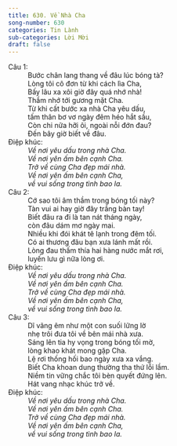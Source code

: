 ```yaml
---
title: 630. Về Nhà Cha
song-number: 630
categories: Tin Lành
sub-categories: Lời Mời
draft: false
---
```

<dl><dt>Câu 1:</dt><dd data-verse="1">Bước chân lang thang về đâu lúc bóng tà? <br/>Lòng tôi cô đơn từ khi cách lìa Cha, <br/>Bấy lâu xa xôi giờ đây quá nhớ nhà! <br/>Thầm nhớ tới gương mặt Cha. <br/>Từ khi cất bước xa nhà Cha yêu dấu, <br/>tấm thân bơ vơ ngày đêm héo hắt sầu, <br/>Còn chi nữa hỡi ôi, ngoài nỗi đớn đau? <br/>Đến bây giờ biết về đâu. </dd><dt>Điệp khúc:</dt><dd data-chorus="1"><em>Về nơi yêu dấu trong nhà Cha. <br/>Về nơi yên ấm bên cạnh Cha. <br/>Trở về cùng Cha đẹp mái nhà. <br/>Về nơi yên ấm bên cạnh Cha, <br/>về vui sống trong tình bao la. </em></dd><dt>Câu 2:</dt><dd data-verse="2">Cớ sao tôi âm thầm trong bóng tối này? <br/>Tàn vui ai hay giờ đây trắng bàn tay! <br/>Biết đâu ra đi là tan nát tháng ngày, <br/>còn đâu dám mơ ngày mai. <br/>Nhiều khi đói khát tê lạnh trong đêm tối. <br/>Có ai thương đâu bạn xưa lánh mất rồi. <br/>Lòng đau thấm thía hai hàng nước mắt rơi, <br/>luyến lưu gì nữa lòng ơi. </dd><dt>Điệp khúc:</dt><dd data-chorus="1"><em>Về nơi yêu dấu trong nhà Cha. <br/>Về nơi yên ấm bên cạnh Cha. <br/>Trở về cùng Cha đẹp mái nhà. <br/>Về nơi yên ấm bên cạnh Cha, <br/>về vui sống trong tình bao la. </em></dd><dt>Câu 3:</dt><dd data-verse="3">Dĩ vãng êm như một con suối lững lờ <br/>nhẹ trôi đưa tôi về bên mái nhà xưa. <br/>Sáng lên tia hy vọng trong bóng tối mờ, <br/>lòng khao khát mong gặp Cha. <br/>Lệ rơi thống hối bao ngày xưa xa vắng. <br/>Biết Cha khoan dung thường tha thứ lỗi lầm. <br/>Niềm tin vững chắc tôi bèn quyết đứng lên. <br/>Hát vang nhạc khúc trở về. </dd><dt>Điệp khúc:</dt><dd data-chorus="1"><em>Về nơi yêu dấu trong nhà Cha. <br/>Về nơi yên ấm bên cạnh Cha. <br/>Trở về cùng Cha đẹp mái nhà. <br/>Về nơi yên ấm bên cạnh Cha, <br/>về vui sống trong tình bao la. </em></dd></dl>
